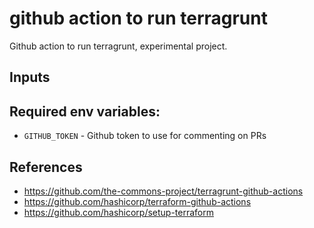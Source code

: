# github action to run terragrunt

Github action to run terragrunt, experimental project.

## Inputs

## Required env variables:
 * `GITHUB_TOKEN` - Github token to use for commenting on PRs

## References

* https://github.com/the-commons-project/terragrunt-github-actions
* https://github.com/hashicorp/terraform-github-actions
* https://github.com/hashicorp/setup-terraform
